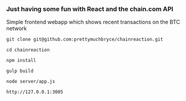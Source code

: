 ### Just having some fun with React and the chain.com API
Simple frontend webapp which shows recent transactions on the BTC network

`git clone git@github.com:prettymuchbryce/chainreaction.git`

`cd chainreaction`

`npm install`

`gulp build`

`node server/app.js`

`http://127.0.0.1:3005`